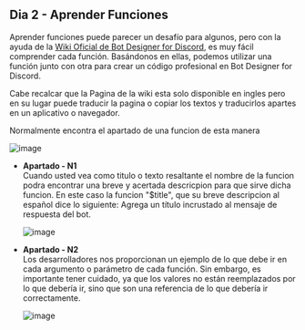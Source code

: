 ## Dia 2 - Aprender Funciones
Aprender funciones puede parecer un desafío para algunos, pero con la ayuda de la [Wiki Oficial de Bot Designer for Discord](https://nilpointer-software.github.io/bdfd-wiki/), es muy fácil comprender cada función. Basándonos en ellas, podemos utilizar una función junto con otra para crear un código profesional en Bot Designer for Discord.

Cabe recalcar que la Pagina de la wiki esta solo disponible en ingles pero en su lugar puede traducir la pagina o copiar los textos y traducirlos apartes en un aplicativo o navegador.

Normalmente encontra el apartado de una funcion de esta manera

![image](https://github.com/IzanaonYT/30D-BDFD/assets/131629841/b3aeaf9f-74c6-4072-ad60-4a5ba520e517)

- **Apartado - N1**<br>
  Cuando usted vea como titulo o texto resaltante el nombre de la funcion podra encontrar una breve y acertada descricpion para que sirve dicha funcion.
  En este caso la funcion "$title", que su breve descripcion al español dice lo siguiente: Agrega un título incrustado al mensaje de respuesta del bot.
  
  ![image](https://github.com/IzanaonYT/30D-BDFD/assets/131629841/a8b06748-c012-46ef-8c81-55946c860cd4)

- **Apartado - N2**<br>
  Los desarrolladores nos proporcionan un ejemplo de lo que debe ir en cada argumento o parámetro de cada función. Sin embargo, es importante tener cuidado, ya que los valores no están reemplazados por lo que debería ir, sino que son una referencia de lo que debería ir correctamente.

  ![image](https://github.com/IzanaonYT/30D-BDFD/assets/131629841/89629b3d-1492-4e32-8945-97c1c9c263a2)
